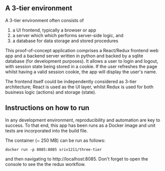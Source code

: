 ## A 3-tier environment

A 3-tier environment often consists of 
1. a UI frontend, typically a browser or app
2. a server which which performs server-side logic, and
3. a database for data storage and stored procedures

This proof-of-concept application comprises a React/Redux frontend web app and a backend server written in python and 
backed by a sqlite database (for development purposes). It allows a user to login and logout, with session state being stored in a cookie. 
If the user refreshes the page whilst having a valid session cookie, the app will display the user's name.

The frontend itself could be independently considered as 3-tier architecture; React is used as the UI layer, 
whilst Redux is used for both business logic (actions) and storage (state).

## Instructions on how to run
In any development environment, reproducibility and automation are key to success. 
To that end, this app has been runs as a Docker image and unit tests are incorporated into the build file.

The container (~ 250 MB) can be run as follows:

`docker run -p 8085:8085 sriv1211/three-tier`

and then navigating to http://localhost:8085. Don't forget to open the console to see the the redux workflow.